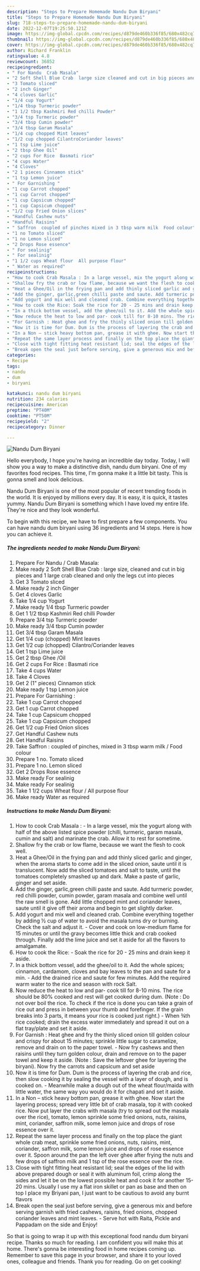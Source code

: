 ```yaml
---
description: "Steps to Prepare Homemade Nandu Dum Biryani"
title: "Steps to Prepare Homemade Nandu Dum Biryani"
slug: 718-steps-to-prepare-homemade-nandu-dum-biryani
date: 2022-12-07T19:25:50.121Z
image: https://img-global.cpcdn.com/recipes/d879de460b336f85/680x482cq70/nandu-dum-biryani-recipe-main-photo.jpg
thumbnail: https://img-global.cpcdn.com/recipes/d879de460b336f85/680x482cq70/nandu-dum-biryani-recipe-main-photo.jpg
cover: https://img-global.cpcdn.com/recipes/d879de460b336f85/680x482cq70/nandu-dum-biryani-recipe-main-photo.jpg
author: Richard Franklin
ratingvalue: 4.8
reviewcount: 36852
recipeingredient:
- " For Nandu  Crab Masala"
- "2 Soft Shell Blue Crab  large size cleaned and cut in big pieces and 1 large crab cleaned and only the legs cut into pieces"
- "3 Tomato sliced"
- "2 inch Ginger"
- "4 cloves Garlic"
- "1/4 cup Yogurt"
- "1/4 tbsp Turmeric powder"
- "1 1/2 tbsp Kashmiri Red chilli Powder"
- "3/4 tsp Turmeric powder"
- "3/4 tbsp Cumin powder"
- "3/4 tbsp Garam Masala"
- "1/4 cup chopped Mint leaves"
- "1/2 cup chopped CilantroCoriander leaves"
- "1 tsp Lime juice"
- "2 tbsp Ghee Oil"
- "2 cups For Rice  Basmati rice"
- "4 cups Water"
- "4 Cloves"
- "2 1 pieces Cinnamon stick"
- "1 tsp Lemon juice"
- " For Garnishing "
- "1 cup Carrot chopped"
- "1 cup Carrot chopped"
- "1 cup Capsicum chopped"
- "1 cup Capsicum chopped"
- "1/2 cup Fried Onion slices"
- "Handful Cashew nuts"
- "Handful Raisins"
- " Saffron  coupled of pinches mixed in 3 tbsp warm milk  Food colour"
- "1 no Tomato sliced"
- "1 no Lemon sliced"
- "2 Drops Rose essence"
- " For sealinig"
- " For sealinig"
- "1 1/2 cups Wheat flour  All purpose flour"
- " Water as required"
recipeinstructions:
- "How to cook Crab Masala : In a large vessel, mix the yogurt along with half of the above listed spice powder (chilli, turmeric, garam masala, cumin and salt) and marinate the crab. Allow it to rest for sometime."
- "Shallow fry the crab or low flame, because we want the flesh to cook well."
- "Heat a Ghee/Oil in the frying pan and add thinly sliced garlic and ginger, when the aroma starts to come add in the sliced onion, saute until it is translucent. Now add the sliced tomatoes and salt to taste, until the tomatoes completely smashed up and dark. Make a paste of garlic, ginger and set aside."
- "Add the ginger, garlic,green chilli paste and saute. Add turmeric powder, red chilli powder, cumin powder, garam masala and combine well until the raw smell is gone. Add little chopped mint and coriander leaves, saute until it give off their aroma and begin to get slightly darker."
- "Add yogurt and mix well and cleaned crab. Combine everything together by adding ½ cup of water to avoid the masala turns dry or burning. Check the salt and adjust it.  Cover and cook on low-medium flame for 15 minutes or until the gravy becomes little thick and crab cooked through. Finally add the lime juice and set it aside for all the flavors to amalgamate."
- "How to cook the Rice: Soak the rice for 20 - 25 mins and drain keep it aside."
- "In a thick bottom vessel, add the ghee/oil to it. Add the whole spices; cinnamon, cardamom, cloves and bay leaves to the pan and saute for a min. Add the drained rice and saute for few minutes. Add the required warm water to the rice and season with rock Salt."
- "Now reduce the heat to low and par- cook till for 8-10 mins. The rice should be 80% cooked and rest will get cooked during dum. (Note : Do not over boil the rice. To check if the rice is done you can take a grain of rice out and press in between your thumb and forefinger. If the grain breaks into 3 parts, it means your rice is cooked just right.) When ¾th rice cooked; drain the excess water immediately and spread it out on a flat tray/plate and set it aside."
- "For Garnish : Heat ghee and fry the thinly sliced onion till golden colour and crispy for about 15 minutes; sprinkle little sugar to caramelize, remove and drain on to the paper towel. Now fry cashews and then raisins until they turn golden colour, drain and remove on to the paper towel and keep it aside. (Note : Save the leftover ghee for layering the biryani). Now fry the carrots and capsicum and set aside"
- "Now it is time for Dum. Dum is the process of layering the crab and rice, then slow cooking it by sealing the vessel with a layer of dough, and is cooked on.  Meanwhile make a dough out of the wheat flour/maida with little water, the same way you would do it for chapati and set it aside."
- "In a Non – stick heavy bottom pan, grease it with ghee. Now start the layering process; spread very little bit of crab masala, top it with cooked rice. Now put layer the crabs with masala (try to spread out the masala over the rice), tomato, lemon sprinkle some fried onions, nuts, raisins, mint, coriander, saffron milk, some lemon juice and drops of rose essence over it."
- "Repeat the same layer process and finally on the top place the giant whole crab meat, sprinkle some fried onions, nuts, raisins, mint, coriander, saffron milk, some lemon juice and drops of rose essence over it. Spoon around the pan the left over ghee after frying the nuts and few drops of saffron milk and 1 tsp of the rose essence over the rice."
- "Close with tight fitting heat resistant lid; seal the edges of the lid with above prepared dough or seal it with aluminum foil, crimp along the sides and let it be on the lowest possible heat and cook it for another 15-20 mins. Usually I use my a flat iron skillet or pan as base and then on top I place my Briyani pan, I just want to be cautious to avoid any burnt flavors"
- "Break open the seal just before serving, give a generous mix and before serving garnish with fried cashews, raisins, fried onions, chopped coriander leaves and mint leaves. Serve hot with Raita, Pickle and Pappadam on the side and Enjoy!"
categories:
- Recipe
tags:
- nandu
- dum
- biryani

katakunci: nandu dum biryani 
nutrition: 234 calories
recipecuisine: American
preptime: "PT40M"
cooktime: "PT50M"
recipeyield: "2"
recipecategory: Dinner

---
```



![Nandu Dum Biryani](https://img-global.cpcdn.com/recipes/d879de460b336f85/680x482cq70/nandu-dum-biryani-recipe-main-photo.jpg)

Hello everybody, I hope you're having an incredible day today. Today, I will show you a way to make a distinctive dish, nandu dum biryani. One of my favorites food recipes. This time, I'm gonna make it a little bit tasty. This is gonna smell and look delicious.

Nandu Dum Biryani is one of the most popular of recent trending foods in the world. It is enjoyed by millions every day. It is easy, it is quick, it tastes yummy. Nandu Dum Biryani is something which I have loved my entire life. They're nice and they look wonderful.




To begin with this recipe, we have to first prepare a few components. You can have nandu dum biryani using 36 ingredients and 14 steps. Here is how you can achieve it.

<!--inarticleads1-->

##### The ingredients needed to make Nandu Dum Biryani:

1. Prepare  For Nandu / Crab Masala:
1. Make ready 2 Soft Shell Blue Crab : large size, cleaned and cut in big pieces and 1 large crab cleaned and only the legs cut into pieces
1. Get 3 Tomato sliced
1. Make ready 2 inch Ginger
1. Get 4 cloves Garlic
1. Take 1/4 cup Yogurt
1. Make ready 1/4 tbsp Turmeric powder
1. Get 1 1/2 tbsp Kashmiri Red chilli Powder
1. Prepare 3/4 tsp Turmeric powder
1. Make ready 3/4 tbsp Cumin powder
1. Get 3/4 tbsp Garam Masala
1. Get 1/4 cup (chopped) Mint leaves
1. Get 1/2 cup (chopped) Cilantro/Coriander leaves
1. Get 1 tsp Lime juice
1. Get 2 tbsp Ghee /Oil
1. Get 2 cups For Rice : Basmati rice
1. Take 4 cups Water
1. Take 4 Cloves
1. Get 2 (1&#34; pieces) Cinnamon stick
1. Make ready 1 tsp Lemon juice
1. Prepare  For Garnishing :
1. Take 1 cup Carrot chopped
1. Get 1 cup Carrot chopped
1. Take 1 cup Capsicum chopped
1. Take 1 cup Capsicum chopped
1. Get 1/2 cup Fried Onion slices
1. Get Handful Cashew nuts
1. Get Handful Raisins
1. Take  Saffron : coupled of pinches, mixed in 3 tbsp warm milk / Food colour
1. Prepare 1 no. Tomato sliced
1. Prepare 1 no. Lemon sliced
1. Get 2 Drops Rose essence
1. Make ready  For sealinig
1. Make ready  For sealinig
1. Take 1 1/2 cups Wheat flour / All purpose flour
1. Make ready  Water as required




<!--inarticleads2-->

##### Instructions to make Nandu Dum Biryani:

1. How to cook Crab Masala : - In a large vessel, mix the yogurt along with half of the above listed spice powder (chilli, turmeric, garam masala, cumin and salt) and marinate the crab. Allow it to rest for sometime.
1. Shallow fry the crab or low flame, because we want the flesh to cook well.
1. Heat a Ghee/Oil in the frying pan and add thinly sliced garlic and ginger, when the aroma starts to come add in the sliced onion, saute until it is translucent. Now add the sliced tomatoes and salt to taste, until the tomatoes completely smashed up and dark. Make a paste of garlic, ginger and set aside.
1. Add the ginger, garlic,green chilli paste and saute. Add turmeric powder, red chilli powder, cumin powder, garam masala and combine well until the raw smell is gone. Add little chopped mint and coriander leaves, saute until it give off their aroma and begin to get slightly darker.
1. Add yogurt and mix well and cleaned crab. Combine everything together by adding ½ cup of water to avoid the masala turns dry or burning. Check the salt and adjust it.  - Cover and cook on low-medium flame for 15 minutes or until the gravy becomes little thick and crab cooked through. Finally add the lime juice and set it aside for all the flavors to amalgamate.
1. How to cook the Rice: - Soak the rice for 20 - 25 mins and drain keep it aside.
1. In a thick bottom vessel, add the ghee/oil to it. Add the whole spices; cinnamon, cardamom, cloves and bay leaves to the pan and saute for a min. - Add the drained rice and saute for few minutes. Add the required warm water to the rice and season with rock Salt.
1. Now reduce the heat to low and par- cook till for 8-10 mins. The rice should be 80% cooked and rest will get cooked during dum. (Note : Do not over boil the rice. To check if the rice is done you can take a grain of rice out and press in between your thumb and forefinger. If the grain breaks into 3 parts, it means your rice is cooked just right.) - When ¾th rice cooked; drain the excess water immediately and spread it out on a flat tray/plate and set it aside.
1. For Garnish : Heat ghee and fry the thinly sliced onion till golden colour and crispy for about 15 minutes; sprinkle little sugar to caramelize, remove and drain on to the paper towel. - Now fry cashews and then raisins until they turn golden colour, drain and remove on to the paper towel and keep it aside. (Note : Save the leftover ghee for layering the biryani). Now fry the carrots and capsicum and set aside
1. Now it is time for Dum. Dum is the process of layering the crab and rice, then slow cooking it by sealing the vessel with a layer of dough, and is cooked on.  - Meanwhile make a dough out of the wheat flour/maida with little water, the same way you would do it for chapati and set it aside.
1. In a Non – stick heavy bottom pan, grease it with ghee. Now start the layering process; spread very little bit of crab masala, top it with cooked rice. Now put layer the crabs with masala (try to spread out the masala over the rice), tomato, lemon sprinkle some fried onions, nuts, raisins, mint, coriander, saffron milk, some lemon juice and drops of rose essence over it.
1. Repeat the same layer process and finally on the top place the giant whole crab meat, sprinkle some fried onions, nuts, raisins, mint, coriander, saffron milk, some lemon juice and drops of rose essence over it. Spoon around the pan the left over ghee after frying the nuts and few drops of saffron milk and 1 tsp of the rose essence over the rice.
1. Close with tight fitting heat resistant lid; seal the edges of the lid with above prepared dough or seal it with aluminum foil, crimp along the sides and let it be on the lowest possible heat and cook it for another 15-20 mins. Usually I use my a flat iron skillet or pan as base and then on top I place my Briyani pan, I just want to be cautious to avoid any burnt flavors
1. Break open the seal just before serving, give a generous mix and before serving garnish with fried cashews, raisins, fried onions, chopped coriander leaves and mint leaves. - Serve hot with Raita, Pickle and Pappadam on the side and Enjoy!




So that is going to wrap it up with this exceptional food nandu dum biryani recipe. Thanks so much for reading. I am confident you will make this at home. There's gonna be interesting food in home recipes coming up. Remember to save this page in your browser, and share it to your loved ones, colleague and friends. Thank you for reading. Go on get cooking!
